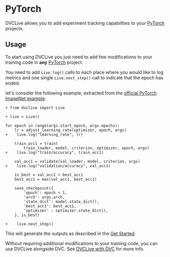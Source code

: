 # PyTorch

DVCLive allows you to add experiment tracking capabilities to your
[PyTorch](https://pytorch.org/) projects.

## Usage

To start using DVCLive you just need to add few modifications to your training
code in **any** [PyTorch](https://pytorch.org/) project.

You need to add `Live.log()` calls to each place where you would like to log
metrics and one single `Live.next_step()` call to indicate that the epoch has
ended.

let's consider the following example, extracted from the
[official PyTorch ImageNet example](https://github.com/pytorch/examples/blob/main/src/imagenet/main.py):

```git
+ from dvclive import Live

+ live = Live()

for epoch in range(args.start_epoch, args.epochs):
    lr = adjust_learning_rate(optimizer, epoch, args)
+    live.log("learning_rate", lr)

    train_acc1 = train(
        train_loader, model, criterion, optimizer, epoch, args)
+    live.log("train/accuracy", train_acc1)

    val_acc1 = validate(val_loader, model, criterion, args)
+    live.log("validation/accuracy", val_acc1)

    is_best = val_acc1 > best_acc1
    best_acc1 = max(val_acc1, best_acc1)

    save_checkpoint({
        'epoch': epoch + 1,
        'arch': args.arch,
        'state_dict': model.state_dict(),
        'best_acc1': best_acc1,
        'optimizer' : optimizer.state_dict(),
    }, is_best)

+    live.next_step()
```

This will generate the outputs as described in the
[Get Started](/docs/dvclive/get-started#outputs).

<admon type="tip">

Without requiring additional modifications to your training code, you can use
DVCLive alongside DVC. See [DVCLive with DVC](/doc/dvclive/dvclive-with-dvc) for
more info.

</admon>
